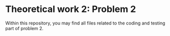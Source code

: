 # Theoretical work 2: Problem 2

Within this repository, you may find all files related to the coding and testing part of problem 2.